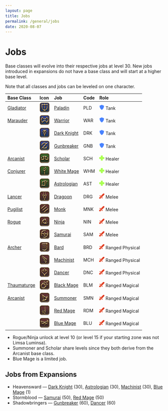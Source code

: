 ```yaml
---
layout: page
title: Jobs
permalink: /general/jobs
date: 2020-08-07
---
```


# Jobs

Base classes will evolve into their respective jobs at level 30. New jobs introduced in expansions do not have a base class and will start at a higher base level.

Note that all classes and jobs can be leveled on one character.

| Base Class                                                                              | Icon                                   | Job                                                                 | Code | Role                                            |
|:----------------------------------------------------------------------------------------|:---------------------------------------|:--------------------------------------------------------------------|:-----|:------------------------------------------------|
| [Gladiator](https://na.finalfantasyxiv.com/lodestone/playguide/db/quest/18894b76889/)   | ![](/assets/icons/job-paladin.png)     | [Paladin](https://na.finalfantasyxiv.com/jobguide/paladin/)         | PLD  | ![](/assets/icons/role-tank.png) Tank           |
| [Marauder](https://na.finalfantasyxiv.com/lodestone/playguide/db/quest/66d611f22e0/)    | ![](/assets/icons/job-warrior.png)     | [Warrior](https://na.finalfantasyxiv.com/jobguide/warrior/)         | WAR  | ![](/assets/icons/role-tank.png) Tank           |
|                                                                                         | ![](/assets/icons/job-darkknight.png)  | [Dark Knight](https://na.finalfantasyxiv.com/jobguide/darkknight/)  | DRK  | ![](/assets/icons/role-tank.png) Tank           |
|                                                                                         | ![](/assets/icons/job-gunbreaker.png)  | [Gunbreaker](https://na.finalfantasyxiv.com/jobguide/gunbreaker/)   | GNB  | ![](/assets/icons/role-tank.png) Tank           |
| [Arcanist](https://na.finalfantasyxiv.com/lodestone/playguide/db/quest/4100af4d4b8/)    | ![](/assets/icons/job-scholar.png)     | [Scholar](https://na.finalfantasyxiv.com/jobguide/scholar/)         | SCH  | ![](/assets/icons/role-healer.png) Healer       |
| [Conjurer](https://na.finalfantasyxiv.com/lodestone/playguide/db/quest/b4758d83d19/)    | ![](/assets/icons/job-whitemage.png)   | [White Mage](https://na.finalfantasyxiv.com/jobguide/whitemage/)    | WHM  | ![](/assets/icons/role-healer.png) Healer       |
|                                                                                         | ![](/assets/icons/job-astrologian.png) | [Astrologian](https://na.finalfantasyxiv.com/jobguide/astrologian/) | AST  | ![](/assets/icons/role-healer.png) Healer       |
| [Lancer](https://na.finalfantasyxiv.com/lodestone/playguide/db/quest/f5a62b54de4/)      | ![](/assets/icons/job-dragoon.png)     | [Dragoon](https://na.finalfantasyxiv.com/jobguide/dragoon/)         | DRG  | ![](/assets/icons/role-dps.png) Melee           |
| [Pugilist](https://na.finalfantasyxiv.com/lodestone/playguide/db/quest/3f9ca1c728d/)    | ![](/assets/icons/job-monk.png)        | [Monk](https://na.finalfantasyxiv.com/jobguide/monk/)               | MNK  | ![](/assets/icons/role-dps.png) Melee           |
| [Rogue](https://na.finalfantasyxiv.com/lodestone/playguide/db/quest/206f120e683/)       | ![](/assets/icons/job-ninja.png)       | [Ninja](https://na.finalfantasyxiv.com/jobguide/ninja/)             | NIN  | ![](/assets/icons/role-dps.png) Melee           |
|                                                                                         | ![](/assets/icons/job-samurai.png)     | [Samurai](https://na.finalfantasyxiv.com/jobguide/samurai/)         | SAM  | ![](/assets/icons/role-dps.png) Melee           |
| [Archer](https://na.finalfantasyxiv.com/lodestone/playguide/db/quest/0754ced391b/)      | ![](/assets/icons/job-bard.png)        | [Bard](https://na.finalfantasyxiv.com/jobguide/bard/)               | BRD  | ![](/assets/icons/role-dps.png) Ranged Physical |
|                                                                                         | ![](/assets/icons/job-machinist.png)   | [Machinist](https://na.finalfantasyxiv.com/jobguide/machinist/)     | MCH  | ![](/assets/icons/role-dps.png) Ranged Physical |
|                                                                                         | ![](/assets/icons/job-dancer.png)      | [Dancer](https://na.finalfantasyxiv.com/jobguide/dancer/)           | DNC  | ![](/assets/icons/role-dps.png) Ranged Physical |
| [Thaumaturge](https://na.finalfantasyxiv.com/lodestone/playguide/db/quest/eb9c9e119b8/) | ![](/assets/icons/job-blackmage.png)   | [Black Mage](https://na.finalfantasyxiv.com/jobguide/blackmage/)    | BLM  | ![](/assets/icons/role-dps.png) Ranged Magical  |
| [Arcanist](https://na.finalfantasyxiv.com/lodestone/playguide/db/quest/4100af4d4b8/)    | ![](/assets/icons/job-summoner.png)    | [Summoner](https://na.finalfantasyxiv.com/jobguide/summoner/)       | SMN  | ![](/assets/icons/role-dps.png) Ranged Magical  |
|                                                                                         | ![](/assets/icons/job-redmage.png)     | [Red Mage](https://na.finalfantasyxiv.com/jobguide/redmage/)        | RDM  | ![](/assets/icons/role-dps.png) Ranged Magical  |
|                                                                                         | ![](/assets/icons/job-bluemage.png)    | [Blue Mage](https://na.finalfantasyxiv.com/jobguide/bluemage/)      | BLU  | ![](/assets/icons/role-dps.png) Ranged Magical  |

- Rogue/Ninja unlock at level 10 (or level 15 if your starting zone was not Limsa Luminsa).
- Summoner and Scholar share levels since they both derive from the Arcanist base class.
- Blue Mage is a limited job.

## Jobs from Expansions

- Heavensward — [Dark Knight](https://na.finalfantasyxiv.com/lodestone/playguide/db/quest/92c86ebbdc7/) (30), [Astrologian](https://na.finalfantasyxiv.com/lodestone/playguide/db/quest/6b00e8264b7/) (30), [Machinist](https://na.finalfantasyxiv.com/lodestone/playguide/db/quest/8b4a18330a8/) (30), [Blue Mage](https://na.finalfantasyxiv.com/lodestone/playguide/db/quest/667c7f49a11/) (1)
- Stormblood — [Samurai](https://na.finalfantasyxiv.com/lodestone/playguide/db/quest/6b274c524ae/) (50), [Red Mage](https://na.finalfantasyxiv.com/lodestone/playguide/db/quest/3870f2d3cf2/) (50)
- Shadowbringers — [Gunbreaker](https://na.finalfantasyxiv.com/lodestone/playguide/db/quest/e3f6c6209c3/) (60), [Dancer](https://na.finalfantasyxiv.com/lodestone/playguide/db/quest/1b1d77bef99/) (60)
